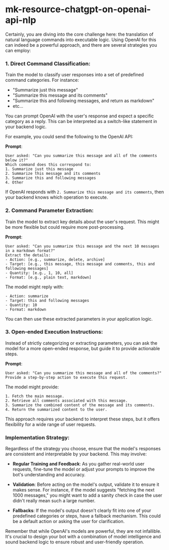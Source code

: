 # mk-resource-chatgpt-on-openai-api-nlp

Certainly, you are diving into the core challenge here: the translation of natural language commands into executable logic. Using OpenAI for this can indeed be a powerful approach, and there are several strategies you can employ:

### 1. Direct Command Classification:
Train the model to classify user responses into a set of predefined command categories. For instance:

- "Summarize just this message"
- "Summarize this message and its comments"
- "Summarize this and following messages, and return as markdown"
- etc...

You can prompt OpenAI with the user's response and expect a specific category as a reply. This can be interpreted as a switch-like statement in your backend logic.

For example, you could send the following to the OpenAI API:

**Prompt**:
```
User asked: "Can you summarize this message and all of the comments below it?"
Which command does this correspond to:
1. Summarize just this message
2. Summarize this message and its comments
3. Summarize this and following messages
4. Other
```

If OpenAI responds with `2. Summarize this message and its comments`, then your backend knows which operation to execute.

### 2. Command Parameter Extraction:
Train the model to extract key details about the user's request. This might be more flexible but could require more post-processing.

**Prompt**:
```
User asked: "Can you summarize this message and the next 10 messages in a markdown format?"
Extract the details:
- Action: [e.g., summarize, delete, archive]
- Target: [e.g., this message, this message and comments, this and following messages]
- Quantity: [e.g., 1, 10, all]
- Format: [e.g., plain text, markdown]
```

The model might reply with:
```
- Action: summarize
- Target: this and following messages
- Quantity: 10
- Format: markdown
```

You can then use these extracted parameters in your application logic.

### 3. Open-ended Execution Instructions:
Instead of strictly categorizing or extracting parameters, you can ask the model for a more open-ended response, but guide it to provide actionable steps.

**Prompt**:
```
User asked: "Can you summarize this message and all of the comments?"
Provide a step-by-step action to execute this request.
```

The model might provide:
```
1. Fetch the main message.
2. Retrieve all comments associated with this message.
3. Summarize the combined content of the message and its comments.
4. Return the summarized content to the user.
```

This approach requires your backend to interpret these steps, but it offers flexibility for a wide range of user requests.

### Implementation Strategy:
Regardless of the strategy you choose, ensure that the model's responses are consistent and interpretable by your backend. This may involve:

- **Regular Training and Feedback**: As you gather real-world user requests, fine-tune the model or adjust your prompts to improve the bot's understanding and accuracy.
  
- **Validation**: Before acting on the model's output, validate it to ensure it makes sense. For instance, if the model suggests "fetching the next 1000 messages," you might want to add a sanity check in case the user didn't really mean such a large number.
  
- **Fallbacks**: If the model's output doesn't clearly fit into one of your predefined categories or steps, have a fallback mechanism. This could be a default action or asking the user for clarification.

Remember that while OpenAI's models are powerful, they are not infallible. It's crucial to design your bot with a combination of model intelligence and sound backend logic to ensure robust and user-friendly operation.